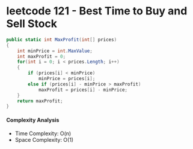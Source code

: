 # leetcode 121 - Best Time to Buy and Sell Stock

```C#
public static int MaxProfit(int[] prices)
{
    int minPrice = int.MaxValue;
    int maxProfit = 0;
    for(int i = 0; i < prices.Length; i++)
    {
        if (prices[i] < minPrice)
            minPrice = prices[i];
        else if (prices[i] - minPrice > maxProfit)
            maxProfit = prices[i] - minPrice;
    }
    return maxProfit;
}
```
#### Complexity Analysis
* Time Complexity: O(n)
* Space Complexity: O(1)
